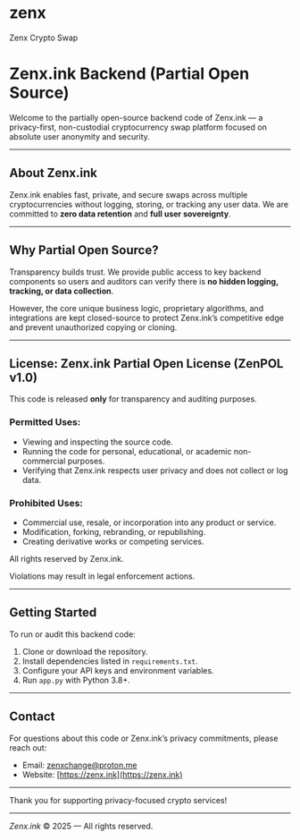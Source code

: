 # zenx
Zenx Crypto Swap

# Zenx.ink Backend (Partial Open Source)

Welcome to the partially open-source backend code of Zenx.ink — a privacy-first, non-custodial cryptocurrency swap platform focused on absolute user anonymity and security.

---

## About Zenx.ink

Zenx.ink enables fast, private, and secure swaps across multiple cryptocurrencies without logging, storing, or tracking any user data. We are committed to **zero data retention** and **full user sovereignty**.

---

## Why Partial Open Source?

Transparency builds trust. We provide public access to key backend components so users and auditors can verify there is **no hidden logging, tracking, or data collection**.

However, the core unique business logic, proprietary algorithms, and integrations are kept closed-source to protect Zenx.ink’s competitive edge and prevent unauthorized copying or cloning.

---

## License: Zenx.ink Partial Open License (ZenPOL v1.0)

This code is released **only** for transparency and auditing purposes.

### Permitted Uses:
- Viewing and inspecting the source code.
- Running the code for personal, educational, or academic non-commercial purposes.
- Verifying that Zenx.ink respects user privacy and does not collect or log data.

### Prohibited Uses:
- Commercial use, resale, or incorporation into any product or service.
- Modification, forking, rebranding, or republishing.
- Creating derivative works or competing services.

All rights reserved by Zenx.ink.

Violations may result in legal enforcement actions.

---

## Getting Started

To run or audit this backend code:

1. Clone or download the repository.
2. Install dependencies listed in `requirements.txt`.
3. Configure your API keys and environment variables.
4. Run `app.py` with Python 3.8+.

---

## Contact

For questions about this code or Zenx.ink’s privacy commitments, please reach out:

- Email: zenxchange@proton.me
- Website: [https://zenx.ink](https://zenx.ink)

---

Thank you for supporting privacy-focused crypto services!

---

*Zenx.ink* © 2025 — All rights reserved.
